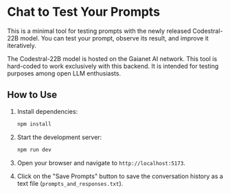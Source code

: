 # Chat to Test Your Prompts

This is a minimal tool for testing prompts with the newly released Codestral-22B model. You can test your prompt, observe its result, and improve it iteratively.

The Codestral-22B model is hosted on the Gaianet AI network. This tool is hard-coded to work exclusively with this backend. It is intended for testing purposes among open LLM enthusiasts.

## How to Use

1. Install dependencies:
    ```sh
    npm install
    ```

2. Start the development server:
    ```sh
    npm run dev
    ```

3. Open your browser and navigate to `http://localhost:5173`.

4. Click on the "Save Prompts" button to save the conversation history as a text file (`prompts_and_responses.txt`).
